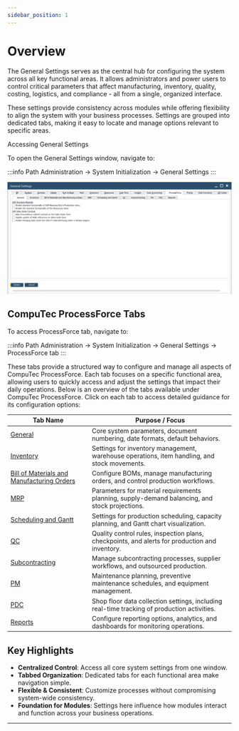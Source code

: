 ```yaml
---
sidebar_position: 1
---
```


# Overview

The General Settings serves as the central hub for configuring the system across all key functional areas. It allows administrators and power users to control critical parameters that affect manufacturing, inventory, quality, costing, logistics, and compliance - all from a single, organized interface.

These settings provide consistency across modules while offering flexibility to align the system with your business processes. Settings are grouped into dedicated tabs, making it easy to locate and manage options relevant to specific areas.

Accessing General Settings

To open the General Settings window, navigate to:

:::info Path
Administration → System Initialization → General Settings
:::

![General Tab](./media/general-tab/general-settings.webp)

## CompuTec ProcessForce Tabs

To access ProcessForce tab, navigate to:

:::info Path
Administration → System Initialization → General Settings → ProcessForce tab
:::

These tabs provide a structured way to configure and manage all aspects of CompuTec ProcessForce. Each tab focuses on a specific functional area, allowing users to quickly access and adjust the settings that impact their daily operations. Below is an overview of the tabs available under CompuTec ProcessForce. Click on each tab to access detailed guidance for its configuration options:

| Tab Name | Purpose / Focus |
| --- | --- |
| [General](general-tab.md) | Core system parameters, document numbering, date formats, default behaviors. |
| [Inventory](inventory-tab.md) | Settings for inventory management, warehouse operations, item handling, and stock movements. |
| [Bill of Materials and Manufacturing Orders](bom-mor.md) | Configure BOMs, manage manufacturing orders, and control production workflows. |
| [MRP](./overview.md) | Parameters for material requirements planning, supply-demand balancing, and stock projections. |
| [Scheduling and Gantt](scheduling-gantt.md)| Settings for production scheduling, capacity planning, and Gantt chart visualization. |
| [QC](qc-tab.md) | Quality control rules, inspection plans, checkpoints, and alerts for production and inventory. |
| [Subcontracting](subcontracting-tab.md)| Manage subcontracting processes, supplier workflows, and outsourced production. |
| [PM](pm-tab.md) | Maintenance planning, preventive maintenance schedules, and equipment management. |
| [PDC](pdc-tab.md)| Shop floor data collection settings, including real-time tracking of production activities. |
| [Reports](reports-tab.md) | Configure reporting options, analytics, and dashboards for monitoring operations. |

## Key Highlights

- **Centralized Control**: Access all core system settings from one window.
- **Tabbed Organization**: Dedicated tabs for each functional area make navigation simple.
- **Flexible & Consistent**: Customize processes without compromising system-wide consistency.
- **Foundation for Modules**: Settings here influence how modules interact and function across your business operations.

---
